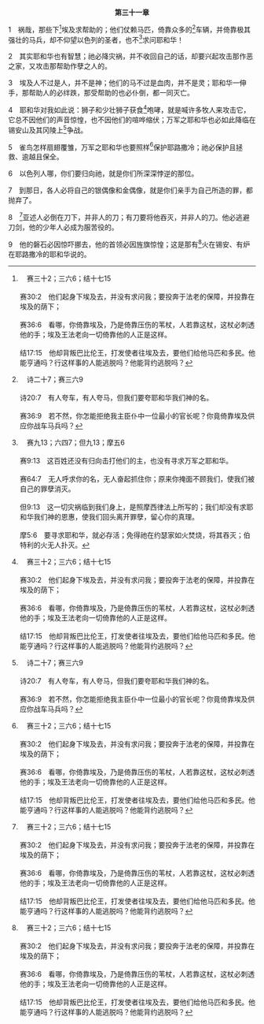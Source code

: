 <p style="text-align:center;font-weight:bold;">第三十一章</p>

1　祸哉，那些下[^a]埃及求帮助的；他们仗赖马匹，倚靠众多的[^b]车辆，并倚靠极其强壮的马兵，却不仰望以色列的圣者，也不[^c]求问耶和华！

[^a]:　赛三十2；三六6；结十七15<br><br>赛30:2　他们起身下埃及去，并没有求问我；要投奔于法老的保障，并投靠在埃及的荫下；<br><br>赛36:6　看哪，你倚靠埃及，乃是倚靠压伤的苇杖，人若靠这杖，这杖必刺透他的手；埃及王法老向一切倚靠他的人正是这样。<br><br>结17:15　他却背叛巴比伦王，打发使者往埃及去，要他们给他马匹和多民。他能亨通吗？行这样事的人能逃脱吗？他能背约逃脱吗？

[^b]:　诗二十7；赛三六9<br><br>诗20:7　有人夸车，有人夸马，但我们要夸耶和华我们神的名。<br><br>赛36:9　若不然，你怎能拒绝我主臣仆中一位最小的官长呢？你竟倚靠埃及供应你战车马兵吗？

[^c]:　赛九13；六四7；但九13；摩五6<br><br>赛9:13　这百姓还没有归向击打他们的主，也没有寻求万军之耶和华。<br><br>赛64:7　无人呼求你的名，无人奋起抓住你；原来你掩面不顾我们，使我们被自己的罪孽消灭。<br><br>但9:13　这一切灾祸临到我们身上，是照摩西律法上所写的；我们却没有求耶和华我们神的恩惠，使我们回头离开罪孽，留心你的真理。<br><br>摩5:6　要寻求耶和华，就必存活；免得祂在约瑟家如火焚烧，将其吞灭；伯特利的火无人扑灭。

2　其实耶和华也有智慧；祂必降灾祸，并不收回自己的话，却要兴起攻击那作恶之家，又攻击那帮助作孽之人的。

3　埃及人不过是人，并不是神；他们的马不过是血肉，并不是灵；耶和华一伸手，那帮助人的必绊跌，那受帮助的也必仆倒，都一同灭亡。

4　耶和华对我如此说：狮子和少壮狮子获食[^a]咆哮，就是喊许多牧人来攻击它，它总不因他们的声音惊惶，也不因他们的喧哗缩伏；万军之耶和华也必如此降临在锡安山及其冈陵上[^b]争战。

[^a]:　何十一10；启十3<br><br>何11:10　他们必跟随耶和华。祂必如狮子吼叫；祂一吼叫，祂的儿女就从西方战兢而来。<br><br>启10:3　大声呼喊，好像狮子吼叫，呼喊完了，就有七雷发声说话。

[^b]:　赛三七35～36；四二13；亚九8；十二8；十四3<br><br>赛37:35　我为自己的缘故，又为我仆人大卫的缘故，必保护拯救这城。<br><br>赛37:36　耶和华的使者出去，在亚述营中杀了十八万五千人；清早有人起来一看，都是死尸了。<br><br>赛42:13　耶和华必像勇士出去，必像战士激动祂的妒忌；祂要喊叫，大声呐喊，要胜过祂的众仇敌。<br><br>亚9:8　我必在我家的四围安营，使敌军不得往返经过；欺压人的必不再临到他们；因为我如今亲眼看顾我的家。<br><br>亚12:8　那日，耶和华必保护耶路撒冷的居民；他们中间软弱的，在那日必如大卫；大卫的家必如神，如行在他们前面之耶和华的使者。<br><br>亚14:3　那时，耶和华必出去与那些国争战，好像在打仗的日子争战一样。

5　雀鸟怎样扇翅覆雏，万军之耶和华也要照样[^a]保护耶路撒冷；祂必保护且拯救、逾越且保全。

[^a]:　申三二11；诗九一4<br><br>申32:11　又如鹰搅动巢窝，在雏鹰以上盘旋，展翅接取雏鹰，背在两翼之上；<br><br>诗91:4　祂必用自己的翎毛遮蔽你，你要投靠在祂的翅膀底下；祂的真实，是大小的盾牌。

6　以色列人哪，你们要归向祂，就是你们所深深悖逆的那位。

7　到那日，各人必将自己的银偶像和金偶像，就是你们亲手为自己所造的罪，都抛弃了。

8　[^a]亚述人必倒在刀下，并非人的刀；有刀要将他吞灭，并非人的刀。他必逃避刀剑，他的少年人必成为服苦役的。

[^a]:　王下十九35～36；赛三七36<br><br>王下19:35　当夜，耶和华的使者出去，在亚述营中杀了十八万五千人。清早有人起来一看，都是死尸了。<br><br>王下19:36　亚述王西拿基立就拔营回去，住在尼尼微。<br><br>赛37:36　耶和华的使者出去，在亚述营中杀了十八万五千人；清早有人起来一看，都是死尸了。

9　他的磐石必因惊吓挪去，他的首领必因旌旗惊惶；这是那有[^a]火在锡安、有炉在耶路撒冷的耶和华说的。

[^a]:　亚二5<br><br>亚2:5　耶和华说，我要作耶路撒冷四围的火墙，并要作其中的荣耀。


